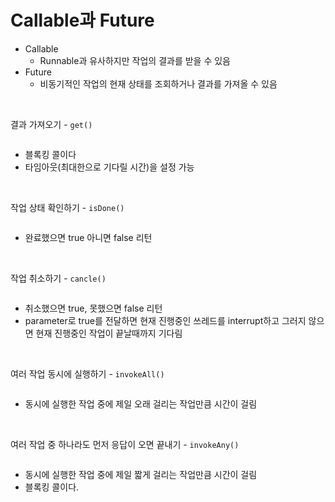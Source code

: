 # Callable과 Future

- Callable
  - Runnable과 유사하지만 작업의 결과를 받을 수 있음
- Future
  - 비동기적인 작업의 현재 상태를 조회하거나 결과를 가져올 수 있음

<br>

결과 가져오기 - `get()`
```java

```
- 블록킹 콜이다
- 타임아웃(최대한으로 기다릴 시간)을 설정 가능

<br>

작업 상태 확인하기 - `isDone()`
```java

```
- 완료했으면 true 아니면 false 리턴

<br>

작업 취소하기 - `cancle()`
```java

```
- 취소했으면 true, 못했으면 false 리턴
- parameter로 true를 전달하면 현재 진행중인 쓰레드를 interrupt하고 그러지 않으면 현재 진행중인 작업이 끝날때까지 기다림

<br>

여러 작업 동시에 실행하기 - `invokeAll()`
```java

```
- 동시에 실행한 작업 중에 제일 오래 걸리는 작업만큼 시간이 걸림

<br>

여러 작업 중 하나라도 먼저 응답이 오면 끝내기 - `invokeAny()`
```java

```
- 동시에 실행한 작업 중에 제일 짧게 걸리는 작업만큼 시간이 걸림
- 블록킹 콜이다.
